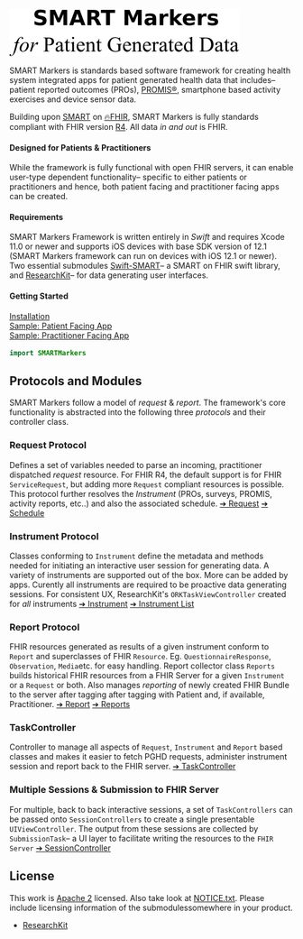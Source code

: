 <img src="./assets/smtextlogo.png" alt="SMART Markers">

SMART Markers is standards based software framework for creating health system integrated apps for patient generated health data that includes– patient reported outcomes (PROs), [PROMIS®][promis], smartphone based activity exercises and device sensor data.

Building upon [SMART][smart] on [🔥FHIR][fhir], SMART Markers is fully standards compliant with FHIR version [R4][r4]. All data _in and out_ is FHIR.

#### Designed for Patients & Practitioners

While the framework is fully functional with open FHIR servers, it can enable user-type dependent functionality– specific to either patients or practitioners and hence, both patient facing and practitioner facing apps can be created.


#### Requirements

SMART Markers Framework is written entirely in _Swift_ and requires Xcode 11.0 or newer and supports iOS devices with base SDK version of 12.1 (SMART Markers framework can run on devices with iOS 12.1 or newer). Two essential submodules [Swift-SMART][swift-smart]– a SMART on FHIR swift library, and [ResearchKit][rk]– for data generating user interfaces.

#### Getting Started

[Installation](INSTALLATION.md)  
[Sample: Patient Facing App][easipro-patient]  
[Sample: Practitioner Facing App][easipro-practitioner]

```swift
import SMARTMarkers
```

Protocols and  Modules
----------------------

SMART Markers follow a model of _request_ & _report_. The framework's core functionality is abstracted into the following three _protocols_ and their controller class.

### Request Protocol

Defines a set of variables needed to parse an incoming, practitioner dispatched _request_ resource. For FHIR R4, the default support is for FHIR `ServiceRequest`, but adding more `Request` compliant resources is possible. This protocol further resolves the _Instrument_ (PROs, surveys, PROMIS, activity reports, etc..) and also the associated schedule.
[➔ Request](./Sources/Request/) 
[➔ Schedule](./Sources/Request/Schedule.swift) 


### Instrument Protocol

Classes conforming to `Instrument` define the metadata and methods needed for initiating an interactive user session for generating data. A variety of instruments are supported out of the box. More can be added by apps. Curently all instruments are required to be proactive data generating sessions. For consistent UX, ResearchKit's `ORKTaskViewController` created for _all_ instruments
[➔ Instrument](./Sources/Instrument/)
[➔ Instrument List](./Sources/Instrument/List.md) 

### Report Protocol

FHIR resources generated as results of a given instrument conform to `Report` and superclasses of FHIR `Resource`. Eg. `QuestionnaireResponse`, `Observation`, `Media`etc. for easy handling. Report collector class `Reports` builds historical FHIR resources from a FHIR Server for a given `Instrument` or a `Request` or both. Also manages _reporting_ of newly created FHIR Bundle to the server after tagging after tagging with Patient and, if available, Practitioner.
[➔ Report](./Sources/Reports/)
[➔ Reports](./Sources/Reports/Reports.swift) 

### TaskController

Controller to manage all aspects of `Request`, `Instrument` and `Report` based classes and makes it easier to fetch PGHD requests, administer instrument session and report back to the FHIR server.
[➔ TaskController](./Sources/TaskController/)

### Multiple Sessions & Submission to FHIR Server

For multiple, back to back interactive sessions, a set of `TaskControllers` can be passed onto `SessionControllers` to create a single presentable `UIViewController`. The output from these sessions are collected by `SubmissionTask`– a UI layer to facilitate writing the resources to the `FHIR Server`
[➔ SessionController](./Sources/Session/)


License
-------
This work is [Apache 2](LICENSE.txt) licensed. Also take look at [NOTICE.txt](NOTICE.txt). Please include licensing information of the submodulessomewhere in your product. 

- [ResearchKit][rk]


[easipro-patient]: https://github.com/easipro/easipro-smart
[easipro-practitioner]: https://github.com/easipro/easipro-smart-practitioner
[promis]: http://www.healthmeasures.net/index.php?option=com_content&view=category&layout=blog&id=147&Itemid=806
[swift-smart]: https://github.com/smart-on-fhir/swift-smart
[rk]: https://researchkit.org
[r4]: http://hl7.org/fhir/R4/
[smart]: https://smarthealthit.org
[fhir]: https://hl7.org/fhir


